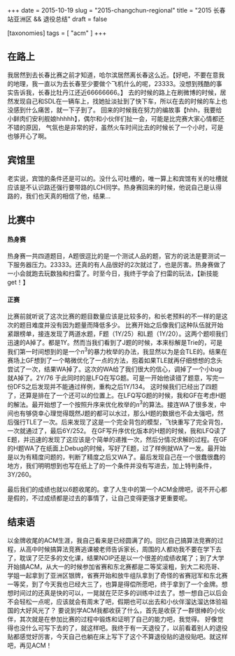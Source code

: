 +++
date = 2015-10-19
slug = "2015-changchun-regional"
title = "2015 长春站亚洲区 && 退役总结"
draft = false

[taxonomies]
tags = [ "acm" ]
+++

## 在路上
我居然到去长春比赛之前才知道，哈尔滨居然离长春这么近。【好吧，不要在意我的地理，我一直以为去长春至少要做个飞机什么的呢，23333。没想到残酷的事实告诉我，长春比牡丹江还近66666666。】
去的时候的路上在刷微博的时候，居然发现自己和SDL在一辆车上，找她扯淡扯到了快下车，所以在去的时候的车上也没感到什么痛苦，就一下子到了。
回来的时候我在努力的编故事【hhh，我要给小鲜肉们安利舰娘hhhhh】，偶尔和小伙伴们扯一会，可能是比完赛大家心情都还不错的原因， 气氛也是非常的好，虽然火车时间比去的时候长了一个小时，可是也够开心了啊。

## 宾馆里
老实说，宾馆的条件还是可以的。没什么可吐槽的，唯一算上和宾馆有关的吐槽就应该是不认识路还强行要带路的LCH同学。热身赛回来的时候，他说自己是认得路的，我们也天真的相信了他，结果…

## 比赛中
#### 热身赛
热身赛一共四道题目，A题很逗比的是一个测试人品的题，官方的说法是要测试一下服务器压力。23333。还真的有人品很好的2次就过了，也是厉害。热身赛做了一小会就跑去玩数独和扫雷了。时至今日，我终于学会了扫雷的玩法，【新技能get！】

#### 正赛
比赛前就听说了这次比赛的题目数量应该是比较多的，和长老预料的不一样的是这次的题目难度并没有因为题量而降低多少。
比赛开始之后像我们这种队伍就开始紧跟榜单，接连发现了两道水题，F题（1Y/25）和L题（1Y/20）。这两个题呗我们迅速的A掉了。都是1Y。然而当我们看到了J题的时候，本来标解是Trie的，可是我们第一时间想到的是一个$n^3$的暴力枚举的办法，我显然以为是会TLE的。结果在赛场上GF想到了一个略微优化了一点的方法，抱着如果TLE就再仔细想想的念头尝试了一次，结果WA掉了。这次的WA给了我们很大的信心，调掉了一个小bug就A掉了。2Y/76
于此同时的是LFQ在写G题。可是一开始他读错了题意，写完一份DFS之后发现并不能通过样例，重构之后1Y/134。
这时候我们已经出了四题了，还算是排在了一个还可以的位置上。在LFQ写G题的时候，我和GF在考虑H题的解法。最开始想了一个按照升序来优化枚举的$n^3$的算法。接连WA了很多发，中间也有够侥幸心理觉得既然J题的都可以水过，那么H题的数据也不会太强吧，然后强行TLE了一次。后来发现了这是一个完全背包的模型，飞快重写了完全背包，一次就通过了，最后6Y/252。
在GF写升序优化版本的H题的时候，我和LFQ读了E题，并迅速的发现了这应该是个简单的递推一次，然后分情况求解的过程。在GF的H题WA了在纸面上Debug的时候，写好了E题，过了样例就WA了一发。最开始是以为有精度问题的，判断了精度之后又WA了。最后发现自己在一个很蠢很蠢的地方，我们明明想到也写在纸上了的一个条件并没有写进去，加上特判条件，3Y/260。

最后我们的成绩也就以6题收尾的。拿了人生中的第一个ACM金牌吧，说不开心都是假的，不过成绩都是过去的事情了，让自己变得更强才更重要呢。

## 结束语
以金牌收尾的ACM生涯，我自己看来是已经圆满了的。回忆自己搞算法竞赛的过程，从高中时候搞算法竞赛逃课被老师告诉家长，周围的人都劝我不要在学下去了，耽误了茫茫多的文化课，结果NOIP还是以一个很差的成绩收尾了；到了大学开始搞ACM，从大一的时候参加省赛和东北赛都是二等奖滚粗，到大二和亮哥、学姐一起拿到了亚洲区银牌，省赛开始和放牛组队拿到了奇怪的省赛冠军和东北赛一等奖，到了今天我也已经大三了，也算是得偿所愿吧，终于拿到了一个金牌。想想时间过的还真是快的可以，一晃就在茫茫多的训练中过去了。想一想自己以后会不会轻松一点呢，应该就会有周末了吧，假期也可以出去和小伙伴溜达溜达体验祖国的大好风光了？
要说到学ACM我都收获了什么，首先是收获了一群很棒的小伙伴，其次就是在参加比赛的过程中锻炼和证明了自己的能力吧，我觉得。
好像觉得也没什么可写下去的了，就这样吧。我终于有一天退役了，以前看着别人的退役贴都感觉好厉害，今天自己也躺在床上写下了这个不算退役贴的退役贴吧。就这样吧，再见ACM！
